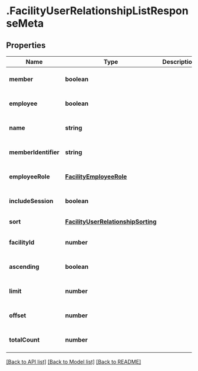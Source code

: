 # .FacilityUserRelationshipListResponseMeta

## Properties

Name | Type | Description | Notes
------------ | ------------- | ------------- | -------------
**member** | **boolean** |  | [optional] [default to undefined]
**employee** | **boolean** |  | [optional] [default to undefined]
**name** | **string** |  | [optional] [default to undefined]
**memberIdentifier** | **string** |  | [optional] [default to undefined]
**employeeRole** | [**FacilityEmployeeRole**](FacilityEmployeeRole.md) |  | [optional] [default to undefined]
**includeSession** | **boolean** |  | [optional] [default to undefined]
**sort** | [**FacilityUserRelationshipSorting**](FacilityUserRelationshipSorting.md) |  | [default to undefined]
**facilityId** | **number** |  | [optional] [default to undefined]
**ascending** | **boolean** |  | [optional] [default to undefined]
**limit** | **number** |  | [optional] [default to undefined]
**offset** | **number** |  | [optional] [default to undefined]
**totalCount** | **number** |  | [optional] [default to undefined]


[[Back to API list]](../README.md#documentation-for-api-endpoints) [[Back to Model list]](../README.md#documentation-for-models) [[Back to README]](../README.md)
